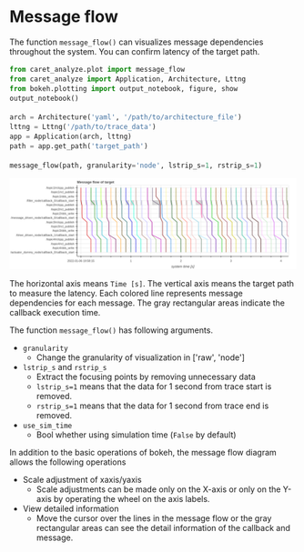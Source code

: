 # Message flow

The function `message_flow()` can visualizes message dependencies throughout the system.
You can confirm latency of the target path.

```python
from caret_analyze.plot import message_flow
from caret_analyze import Application, Architecture, Lttng
from bokeh.plotting import output_notebook, figure, show
output_notebook()

arch = Architecture('yaml', '/path/to/architecture_file')
lttng = Lttng('/path/to/trace_data')
app = Application(arch, lttng)
path = app.get_path('target_path')

message_flow(path, granularity='node', lstrip_s=1, rstrip_s=1)
```

![message_flow](../../imgs/message_flow_sample.png)

The horizontal axis means `Time [s]`.
The vertical axis means the target path to measure the latency.
Each colored line represents message dependencies for each message. The gray rectangular areas indicate the callback execution time.

The function `message_flow()` has following arguments.

- `granularity`
  - Change the granularity of visualization in ['raw', 'node']
- `lstrip_s` and `rstrip_s`
  - Extract the focusing points by removing unnecessary data
  - `lstrip_s=1` means that the data for 1 second from trace start is removed.
  - `rstrip_s=1` means that the data for 1 second from trace end is removed.
- `use_sim_time`
  - Bool whether using simulation time (`False` by default)

In addition to the basic operations of bokeh, the message flow diagram allows the following operations

- Scale adjustment of xaxis/yaxis
  - Scale adjustments can be made only on the X-axis or only on the Y-axis by operating the wheel on the axis labels.
- View detailed information
  - Move the cursor over the lines in the message flow or the gray rectangular areas can see the detail information of the callback and message.
